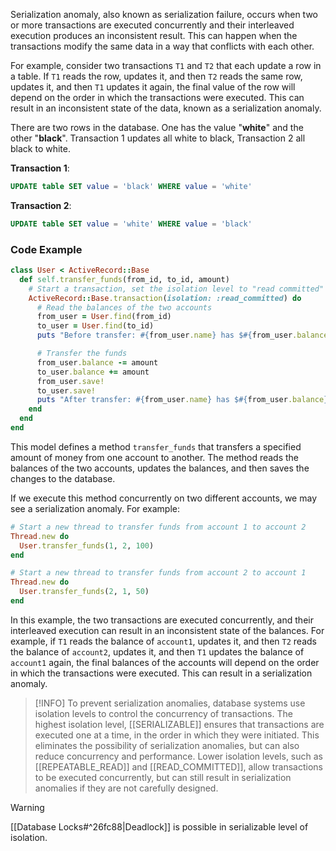 Serialization anomaly, also known as serialization failure, occurs when two or more transactions are executed concurrently and their interleaved execution produces an inconsistent result. This can happen when the transactions modify the same data in a way that conflicts with each other.

For example, consider two transactions `T1` and `T2` that each update a row in a table. If `T1` reads the row, updates it, and then `T2` reads the same row, updates it, and then `T1` updates it again, the final value of the row will depend on the order in which the transactions were executed. This can result in an inconsistent state of the data, known as a serialization anomaly.

There are two rows in the database. One has the value "**white**" and the other "**black**". Transaction 1 updates all white to black, Transaction 2 all black to white.

**Transaction 1**: 
```SQL
UPDATE table SET value = 'black' WHERE value = 'white'
```

**Transaction 2**:
```SQL
UPDATE table SET value = 'white' WHERE value = 'black'
```

### Code Example

```ruby
class User < ActiveRecord::Base
  def self.transfer_funds(from_id, to_id, amount)
    # Start a transaction, set the isolation level to "read committed"
    ActiveRecord::Base.transaction(isolation: :read_committed) do
      # Read the balances of the two accounts
      from_user = User.find(from_id)
      to_user = User.find(to_id)
      puts "Before transfer: #{from_user.name} has $#{from_user.balance}, #{to_user.name} has $#{to_user.balance}"

      # Transfer the funds
      from_user.balance -= amount
      to_user.balance += amount
      from_user.save!
      to_user.save!
      puts "After transfer: #{from_user.name} has $#{from_user.balance}, #{to_user.name} has $#{to_user.balance}"
    end
  end
end

```

This model defines a method `transfer_funds` that transfers a specified amount of money from one account to another. The method reads the balances of the two accounts, updates the balances, and then saves the changes to the database.

If we execute this method concurrently on two different accounts, we may see a serialization anomaly. For example:

```ruby
# Start a new thread to transfer funds from account 1 to account 2
Thread.new do
  User.transfer_funds(1, 2, 100)
end

# Start a new thread to transfer funds from account 2 to account 1
Thread.new do
  User.transfer_funds(2, 1, 50)
end
```

In this example, the two transactions are executed concurrently, and their interleaved execution can result in an inconsistent state of the balances. For example, if `T1` reads the balance of `account1`, updates it, and then `T2` reads the balance of `account2`, updates it, and then `T1` updates the balance of `account1` again, the final balances of the accounts will depend on the order in which the transactions were executed. This can result in a serialization anomaly.

>[!INFO]
>To prevent serialization anomalies, database systems use isolation levels to control the concurrency of transactions. The highest isolation level, [[SERIALIZABLE]] ensures that transactions are executed one at a time, in the order in which they were initiated. This eliminates the possibility of serialization anomalies, but can also reduce concurrency and performance. Lower isolation levels, such as [[REPEATABLE_READ]] and [[READ_COMMITTED]], allow transactions to be executed concurrently, but can still result in serialization anomalies if they are not carefully designed.

>[!WARNING]
> [[Database Locks#^26fc88|Deadlock]] is possible in serializable level of isolation.